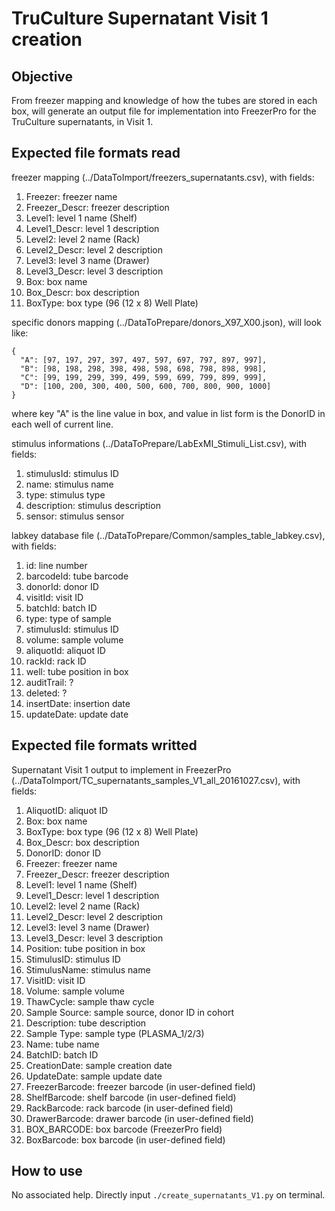 # TruCulture Supernatant Visit 1 creation

## Objective

From freezer mapping and knowledge of how the tubes are stored in each box,
will generate an output file for implementation into FreezerPro for the
TruCulture supernatants, in Visit 1.

## Expected file formats read

freezer mapping (../DataToImport/freezers_supernatants.csv), with fields:

1. Freezer: freezer name
2. Freezer_Descr: freezer description
3. Level1: level 1 name (Shelf)
4. Level1_Descr: level 1 description
5. Level2: level 2 name (Rack)
6. Level2_Descr: level 2 description
7. Level3: level 3 name (Drawer)
8. Level3_Descr: level 3 description
9. Box: box name
10. Box_Descr: box description
11. BoxType: box type (96 (12 x 8) Well Plate)

specific donors mapping (../DataToPrepare/donors_X97_X00.json), will look like:

    {
      "A": [97, 197, 297, 397, 497, 597, 697, 797, 897, 997],
      "B": [98, 198, 298, 398, 498, 598, 698, 798, 898, 998],
      "C": [99, 199, 299, 399, 499, 599, 699, 799, 899, 999],
      "D": [100, 200, 300, 400, 500, 600, 700, 800, 900, 1000]
    }
where key "A" is the line value in box, and value in list form is the DonorID
in each well of current line.

stimulus informations (../DataToPrepare/LabExMI_Stimuli_List.csv), with fields:

1. stimulusId: stimulus ID
2. name: stimulus name
3. type: stimulus type
4. description: stimulus description
5. sensor: stimulus sensor

labkey database file (../DataToPrepare/Common/samples_table_labkey.csv), with
fields:

1. id: line number
2. barcodeId: tube barcode
3. donorId: donor ID
4. visitId: visit ID
5. batchId: batch ID
6. type: type of sample
7. stimulusId: stimulus ID
8. volume: sample volume
9. aliquotId: aliquot ID
10. rackId: rack ID
11. well: tube position in box
12. auditTrail: ?
13. deleted: ?
14. insertDate: insertion date
15. updateDate: update date

## Expected file formats writted
Supernatant Visit 1 output to implement in FreezerPro
(../DataToImport/TC_supernatants_samples_V1_all_20161027.csv), with fields:

1. AliquotID: aliquot ID
2. Box: box name
3. BoxType: box type (96 (12 x 8) Well Plate)
4. Box_Descr: box description
5. DonorID: donor ID
6. Freezer: freezer name
7. Freezer_Descr: freezer description
8. Level1: level 1 name (Shelf)
9. Level1_Descr: level 1 description
10. Level2: level 2 name (Rack)
11. Level2_Descr: level 2 description
12. Level3: level 3 name (Drawer)
13. Level3_Descr: level 3 description
14. Position: tube position in box
15. StimulusID: stimulus ID
16. StimulusName: stimulus name
17. VisitID: visit ID
18. Volume: sample volume
19. ThawCycle: sample thaw cycle
20. Sample Source: sample source, donor ID in cohort
21. Description: tube description
22. Sample Type: sample type (PLASMA_1/2/3)
23. Name: tube name
24. BatchID: batch ID
25. CreationDate: sample creation date
26. UpdateDate: sample update date
27. FreezerBarcode: freezer barcode (in user-defined field)
28. ShelfBarcode: shelf barcode (in user-defined field)
29. RackBarcode: rack barcode (in user-defined field)
30. DrawerBarcode: drawer barcode (in user-defined field)
31. BOX_BARCODE: box barcode (FreezerPro field)
32. BoxBarcode: box barcode (in user-defined field)

## How to use

No associated help. Directly input `./create_supernatants_V1.py` on terminal.
